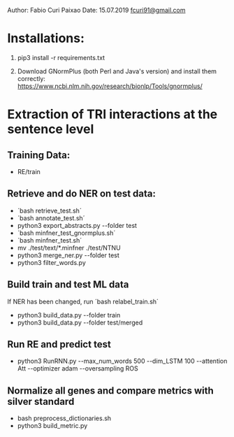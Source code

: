 Author: Fabio Curi Paixao
Date: 15.07.2019
fcuri91@gmail.com

# Installations:

1. pip3 install -r requirements.txt

2. Download GNormPlus (both Perl and Java's version) and install them correctly: https://www.ncbi.nlm.nih.gov/research/bionlp/Tools/gnormplus/

# Extraction of TRI interactions at the sentence level

## Training Data: 

   * RE/train

## Retrieve and do NER on test data:

   * ´bash retrieve_test.sh´
   * ´bash annotate_test.sh´
   * python3 export_abstracts.py --folder test
   * ´bash minfner_test_gnormplus.sh´
   * ´bash minfner_test.sh´
   * mv ./test/text/*.minfner ./test/NTNU
   * python3 merge_ner.py --folder test
   * python3 filter_words.py

## Build train and test ML data

   If NER has been changed, run ´bash relabel_train.sh´

   * python3 build_data.py --folder train
   * python3 build_data.py --folder test/merged

## Run RE and predict test

   * python3 RunRNN.py --max_num_words 500 --dim_LSTM 100 --attention Att --optimizer adam --oversampling ROS

## Normalize all genes and compare metrics with silver standard

   * bash preprocess_dictionaries.sh
   * python3 build_metric.py
